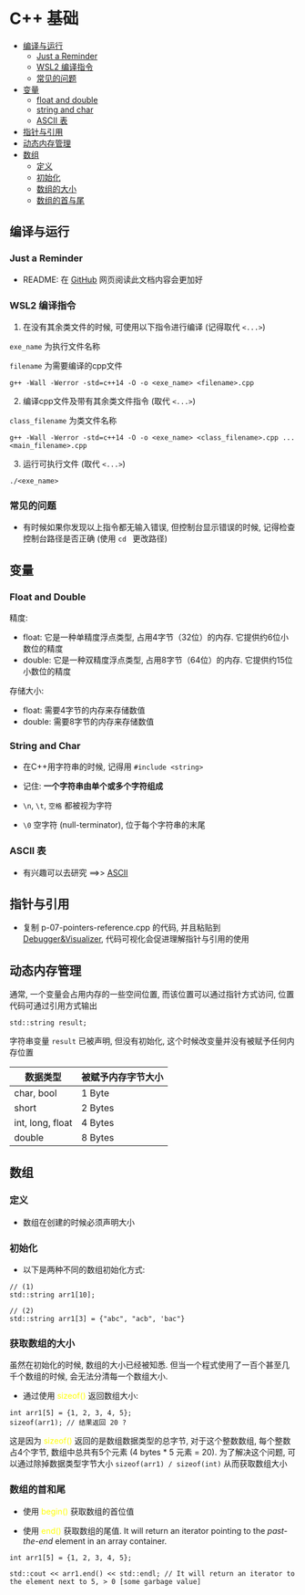 <h1 id="top">C++ 基础</h1>

* [编译与运行](#1-a)
  * [Just a Reminder](#1-aa)
  * [WSL2 编译指令](#1-ab)
  * [常见的问题](#1-ac)
* [变量](#2-a)
  * [float and double](#2-aa)
  * [string and char](#2-ab)
  * [ASCII 表](#2-ac)
* [指针与引用](#3-a)
* [动态内存管理](#4-a)
* [数组](#5-a)
  * [定义](#5-aa)
  * [初始化](#5-ab)
  * [数组的大小](#5-ac)
  * [数组的首与尾](#5-ad)

<h2 id="1-a">编译与运行</h2>

<h3 id="1-aa">Just a Reminder</h3>

* README: 在 [GitHub](https://github.com/ChrisioGwaan/cpp-teaching) 网页阅读此文档内容会更加好

<h3 id="1-ab">WSL2 编译指令</h3>

1. 在没有其余类文件的时候, 可使用以下指令进行编译 (记得取代 `<...>`)

`exe_name` 为执行文件名称

`filename` 为需要编译的cpp文件

`g++ -Wall -Werror -std=c++14 -O -o <exe_name> <filename>.cpp`

2. 编译cpp文件及带有其余类文件指令 (取代 `<...>`)

`class_filename` 为类文件名称

`g++ -Wall -Werror -std=c++14 -O -o <exe_name> <class_filename>.cpp ... <main_filename>.cpp `

3. 运行可执行文件 (取代 `<...>`)

`./<exe_name>`

<h3 id="1-ac">常见的问题</h3>

* 有时候如果你发现以上指令都无输入错误, 但控制台显示错误的时候, 记得检查控制台路径是否正确 (使用 `cd ` 更改路径)

<h2 id="2-a">变量</h2>

<h3 id="2-aa"><b>Float</b> and <b>Double</b></h3>
 
精度:

* float: 它是一种单精度浮点类型, 占用4字节（32位）的内存. 它提供约6位小数位的精度
* double: 它是一种双精度浮点类型, 占用8字节（64位）的内存. 它提供约15位小数位的精度

存储大小:

* float: 需要4字节的内存来存储数值
* double: 需要8字节的内存来存储数值

<h3 id="2-ab"><b>String</b> and <b>Char</b></h3>

* 在C++用字符串的时候, 记得用 `#include <string>`

* 记住: **一个字符串由单个或多个字符组成**

* `\n`, `\t`, `空格` 都被视为字符

* `\0` 空字符 (null-terminator), 位于每个字符串的末尾

<h3 id="2-ac">ASCII 表</h3>

* 有兴趣可以去研究 ==>> [ASCII](https://www.ascii-code.com/)

<h2 id="3-a">指针与引用</h2>

* 复制 p-07-pointers-reference.cpp 的代码, 并且粘贴到 [Debugger&Visualizer](https://pythontutor.com/cpp.html#mode=edit), 代码可视化会促进理解指针与引用的使用

<h2 id="4-a">动态内存管理</h2>

通常, 一个变量会占用内存的一些空间位置, 而该位置可以通过指针方式访问, 位置代码可通过引用方式输出

```
std::string result;
```

字符串变量 `result` 已被声明, 但没有初始化, 这个时候改变量并没有被赋予任何内存位置

| 数据类型           | 被赋予内存字节大小 |
|-------------------|------------------|
| char, bool        | 1 Byte           |
| short             | 2 Bytes          |
| int, long, float  | 4 Bytes          |
| double            | 8 Bytes          |

<h2 id="5-a">数组</h2>

<h3 id="5-aa">定义</h3>

* 数组在创建的时候必须声明大小

<h3 id="5-ab">初始化</h3>

* 以下是两种不同的数组初始化方式:
```
// (1)
std::string arr1[10];

// (2)
std::string arr1[3] = {"abc", "acb", 'bac"}
```

<h3 id="5-ac">获取数组的大小</h3>

虽然在初始化的时候, 数组的大小已经被知悉. 但当一个程式使用了一百个甚至几千个数组的时候, 会无法分清每一个数组大小.

* 通过使用 <span style="color: yellow;">sizeof()</span> 返回数组大小:

```
int arr1[5] = {1, 2, 3, 4, 5};
sizeof(arr1); // 结果返回 20 ?
```

这是因为 <span style="color: yellow;">sizeof()</span> 返回的是数组数据类型的总字节, 对于这个整数数组, 每个整数占4个字节, 数组中总共有5个元素 (4 bytes * 5 元素 = 20). 为了解决这个问题, 可以通过除掉数据类型字节大小 `sizeof(arr1) / sizeof(int)` 从而获取数组大小

<h3 id="5-ad">数组的首和尾</h3>

* 使用 <span style="color: yellow;">begin()</span> 获取数组的首位值

* 使用 <span style="color: yellow;">end()</span> 获取数组的尾值. It will return an iterator pointing to the _past-the-end_ element in an array container.

```
int arr1[5] = {1, 2, 3, 4, 5};

std::cout << arr1.end() << std::endl; // It will return an iterator to the element next to 5, > 0 [some garbage value]
```